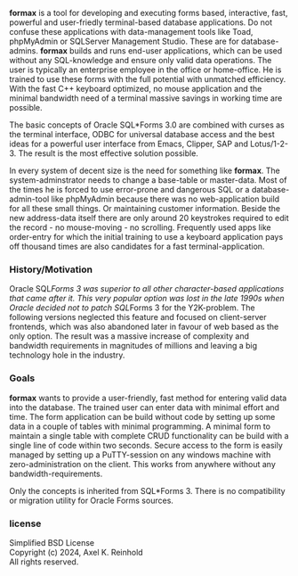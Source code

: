 **formax** is a tool for developing and executing forms
based, interactive, fast, powerful and user-friedly
terminal-based database applications. Do not confuse these
applications with data-management tools like Toad,
phpMyAdmin or SQLServer Management Studio. These are for
database-admins. **formax** builds and runs end-user
applications, which can be used without any SQL-knowledge
and ensure only valid data operations. The user is typically
an enterprise employee in the office or home-office. He is
trained to use these forms with the full potential with
unmatched efficiency. With the fast C++ keyboard optimized,
no mouse application and the minimal bandwidth need of a
terminal massive savings in working time are possible.

The basic concepts of Oracle SQL*Forms 3.0 are combined with
curses as the terminal interface, ODBC for universal
database access and the best ideas for a powerful user
interface from Emacs, Clipper, SAP and Lotus/1-2-3. The
result is the most effective solution possible.

In every system of decent size is the need for something
like **formax**. The system-adminstrator needs to change a
base-table or master-data. Most of the times he is forced to
use error-prone and dangerous SQL or a database-admin-tool
like phpMyAdmin because there was no web-application build
for all these small things. Or maintaining customer
information. Beside the new address-data itself there are
only around 20 keystrokes required to edit the record - no
mouse-moving - no scrolling. Frequently used apps like
order-entry for which the initial training to use a keyboard
application pays off thousand times are also candidates for
a fast terminal-application.

### History/Motivation

Oracle SQL*Forms 3 was superior to all other character-based
applications that came after it. This very popular option
was lost in the late 1990s when Oracle decided not to patch
SQL*Forms 3 for the Y2K-problem. The following versions
neglected this feature and focused on client-server
frontends, which was also abandoned later in favour of web
based as the only option. The result was a massive increase
of complexity and bandwidth requirements in magnitudes of
millions and leaving a big technology hole in the industry.

### Goals

**formax** wants to provide a user-friendly, fast method for
entering valid data into the database. The trained user can
enter data with minimal effort and time. The form
application can be build without code by setting up some
data in a couple of tables with minimal programming. A
minimal form to maintain a single table with complete CRUD
functionality can be build with a single line of code within
two seconds. Secure access to the form is easily managed by
setting up a PuTTY-session on any windows machine with
zero-administration on the client. This works from anywhere
without any bandwidth-requirements.

Only the concepts is inherited from SQL*Forms 3. There is no
compatibility or migration utility for Oracle Forms sources.

### license

Simplified BSD License  
Copyright (c) 2024, Axel K. Reinhold  
All rights reserved.  
